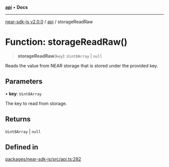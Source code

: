 [**api**](../README.md) • **Docs**

***

[near-sdk-js v2.0.0](../../packages.md) / [api](../README.md) / storageReadRaw

# Function: storageReadRaw()

> **storageReadRaw**(`key`): `Uint8Array` \| `null`

Reads the value from NEAR storage that is stored under the provided key.

## Parameters

• **key**: `Uint8Array`

The key to read from storage.

## Returns

`Uint8Array` \| `null`

## Defined in

[packages/near-sdk-js/src/api.ts:282](https://github.com/dim-daskalov/near-sdk-js/blob/c0112192f31548f11b769a1fd8095c77a0fff154/packages/near-sdk-js/src/api.ts#L282)
